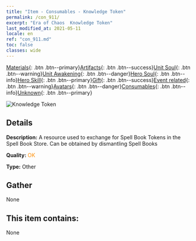 ```yaml
---
title: "Item - Consumables - Knowledge Token"
permalink: /con_911/
excerpt: "Era of Chaos  Knowledge Token"
last_modified_at: 2021-05-11
locale: en
ref: "con_911.md"
toc: false
classes: wide
---
```

 [Materials](/Items/){: .btn .btn--primary}[Artifacts](/Items/Artifacts/){: .btn .btn--success}[Unit Soul](/Items/UnitSoul/){: .btn .btn--warning}[Unit Awakening](/Items/UnitAwakening/){: .btn .btn--danger}[Hero Soul](/Items/HeroSoul/){: .btn .btn--info}[Hero Skill](/Items/HeroSkill/){: .btn .btn--primary}[Gift](/Items/Gift/){: .btn .btn--success}[Event related](/Items/Events/){: .btn .btn--warning}[Avatars](/Items/Avatars/){: .btn .btn--danger}[Consumables](/Items/Consumables/){: .btn .btn--info}[Unknown](/Items/Unknown/){: .btn .btn--primary}

 ![Knowledge Token](/images/t/i_40004.png)

## Details
 **Description:** A resource used to exchange for Spell Book Tokens in the Spell Book Store. Can be obtained by dismantling Spell Books

 **Quality:** <span style="color: #FF8C00">OK</span>

 **Type:** Other

## Gather

  None

## This item contains:

  None

